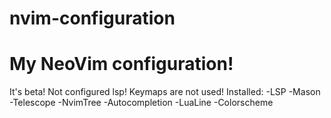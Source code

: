 # nvim-configuration
<h1>My NeoVim configuration!</h1> 
It's beta!
Not configured lsp! 
Keymaps are not used!
Installed:
-LSP
-Mason
-Telescope
-NvimTree
-Autocompletion
-LuaLine
-Colorscheme
